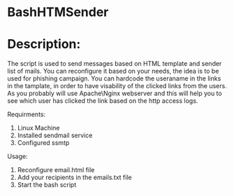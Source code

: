 # BashHTMSender

# Description:

The script is used to send messages based on HTML template and sender list of mails. You can reconfigure it based on your needs, the idea is to be used for phishing campaign. You can hardcode the useraname in the links in the tamplate, in order to have visability of the clicked links from the users. As you probably will use Apache\Nginx webserver and this will help you to see which user has clicked the link based on the http access logs.

Requirments:

1. Linux Machine
2. Installed sendmail service
3. Configured ssmtp 

Usage:

1. Reconfigure email.html file
2. Add your recipients in the emails.txt file
3. Start the bash script
